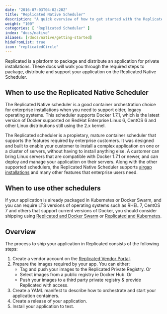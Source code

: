 ```yaml
---
date: "2016-07-03T04:02:20Z"
title: "Replicated Native Scheduler"
description: "A quick overview of how to get started with the Replicated native scheduler."
weight: "100"
categories: [ "Replicated Scheduler" ]
index: "docs/native"
aliases: [/docs/native/getting-started]
hideFromList: true
icon: "replicatedCircle"
---
```


Replicated is a platform to package and distribute an application for private installations. These docs will walk you through the required steps to package, distribute and support your application on the Replicated Native Scheduler.

## When to use the Replicated Native Scheduler

The Replicated Native scheduler is a good container orchestration choice for enterprise installations when you need to support older, legacy operating systems. This scheduler supports Docker 1.7.1, which is the latest version of Docker supported on RedHat Enterprise Linux 6, CentOS 6 and other Linux distributions still using the 2.x kernel.

The Replicated scheduler is a propietary, mature container scheduler that supports the features required by enterprise customers. It was designed and built to enable your customer to install a complex application on one or a cluster of servers, without having to install anything else. A customer can bring Linux servers that are compatible with Docker 1.7.1 or newer, and can deploy and manage your application on their servers. Along with the other supported schedulers, the Replicated Native Scheduler supports [airgap installations](/docs/native/distributing-an-application/airgapped-installations) and many other features that enterprise users need.

## When to use other schedulers

If your application is already packaged in Kubernetes or Docker Swarm, and you can require LTS versions of operating systems such as RHEL 7, CentOS 7 and others that support current versions of Docker, you should consider shipping using [Replicated and Docker Swarm](/docs/swarm/getting-started) or [Replicated and Kubernetes](/docs/kubernetes/getting-started).

## Overview
The process to ship your application in Replicated consists of the following steps:

1. Create a vendor account on the [Replicated Vendor Portal](https://vendor.replicated.com/signup).
1. Prepare the images required by your app. You can either:
    - Tag and push your images to the Replicated Private Registry. Or
    - Select images from a public registry ie Docker Hub. Or
    - Push your images to a third party private registry & provide Replicated with access.
1. Create a YAML manifest to describe how to orchestrate and start your application containers.
1. Create a release of your application.
1. Install your application to test.
